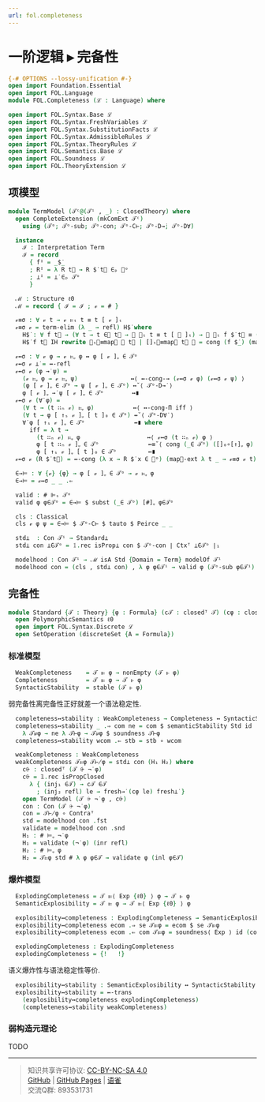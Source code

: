 ```yaml
---
url: fol.completeness
---
```


# 一阶逻辑 ▸ 完备性

```agda
{-# OPTIONS --lossy-unification #-}
open import Foundation.Essential
open import FOL.Language
module FOL.Completeness (ℒ : Language) where

open import FOL.Syntax.Base ℒ
open import FOL.Syntax.FreshVariables ℒ
open import FOL.Syntax.SubstitutionFacts ℒ
open import FOL.Syntax.AdmissibleRules ℒ
open import FOL.Syntax.TheoryRules ℒ
open import FOL.Semantics.Base ℒ
open import FOL.Soundness ℒ
open import FOL.TheoryExtension ℒ
```

## 项模型

```agda
module TermModel (𝒯ᶜ@(𝒯ⁱ , _) : ClosedTheory) where
  open CompleteExtension (mkComExt 𝒯ᶜ)
    using (𝒯ᵒ; 𝒯ᵒ-sub; 𝒯ᵒ-con; 𝒯ᵒ-C⊢; 𝒯ᵒ-D→̇; 𝒯ᵒ-D∀̇)
```

```agda
  instance
    ℐ : Interpretation Term
    ℐ = record
      { fᴵ = _$̇_
      ; Rᴵ = λ R t⃗ → R $̇ t⃗ ∈ₚ 𝒯ᵒ
      ; ⊥ᴵ = ⊥̇ ∈ₚ 𝒯ᵒ
      }
```

```agda
  ℳ : Structure ℓ0
  ℳ = record { ℐ = ℐ ; 𝓋 = # }
```

```agda
  𝓋≡σ : ∀ 𝓋 t → 𝓋 ⊨ₜ t ≡ t [ 𝓋 ]ₜ
  𝓋≡σ 𝓋 = term-elim (λ _ → refl) H$̇ where
    H$̇ : ∀ f t⃗ → (∀ t → t ∈⃗ t⃗ → 𝓋 ⊨ₜ t ≡ t [ 𝓋 ]ₜ) → 𝓋 ⊨ₜ f $̇ t⃗ ≡ (f $̇ t⃗) [ 𝓋 ]ₜ
    H$̇ f t⃗ IH rewrite ⊨ₜ⃗≡map⃗ 𝓋 t⃗ | []ₜ⃗≡map⃗ t⃗ 𝓋 = cong (f $̇_) (map⃗-ext IH)
```

```agda
  𝓋↔σ : ∀ 𝓋 φ → 𝓋 ⊨ᵩ φ ↔ φ [ 𝓋 ]ᵩ ∈ 𝒯ᵒ
  𝓋↔σ 𝓋 ⊥̇ = ↔-refl
  𝓋↔σ 𝓋 (φ →̇ ψ) =
    (𝓋 ⊨ᵩ φ → 𝓋 ⊨ᵩ ψ)               ↔⟨ ↔-cong-→ (𝓋↔σ 𝓋 φ) (𝓋↔σ 𝓋 ψ) ⟩
    (φ [ 𝓋 ]ᵩ ∈ 𝒯ᵒ → ψ [ 𝓋 ]ᵩ ∈ 𝒯ᵒ) ↔˘⟨ 𝒯ᵒ-D→̇ ⟩
    φ [ 𝓋 ]ᵩ →̇ ψ [ 𝓋 ]ᵩ ∈ 𝒯ᵒ        ↔∎
  𝓋↔σ 𝓋 (∀̇ φ) =
    (∀ t → (t ∷ₙ 𝓋) ⊨ᵩ φ)           ↔⟨ ↔-cong-Π iff ⟩
    (∀ t → φ [ ↑ₛ 𝓋 ]ᵩ [ t ]₀ ∈ 𝒯ᵒ) ↔˘⟨ 𝒯ᵒ-D∀̇ ⟩
    ∀̇ φ [ ↑ₛ 𝓋 ]ᵩ ∈ 𝒯ᵒ              ↔∎ where
      iff = λ t →
        (t ∷ₙ 𝓋) ⊨ᵩ φ                   ↔⟨ 𝓋↔σ (t ∷ₙ 𝓋) φ ⟩
        φ [ t ∷ₙ 𝓋 ]ᵩ ∈ 𝒯ᵒ              ↔≡˘⟨ cong (_∈ 𝒯ᵒ) ([]₀∘[↑]ᵩ φ) ⟩
        φ [ ↑ₛ 𝓋 ]ᵩ [ t ]₀ ∈ 𝒯ᵒ         ↔∎
  𝓋↔σ 𝓋 (R $̇ t⃗) = ↔-cong (λ x → R $̇ x ∈ 𝒯ᵒ) (map⃗-ext λ t _ → 𝓋≡σ 𝓋 t)
```

```agda
  ∈→⊨ : ∀ {𝓋} {φ} → φ [ 𝓋 ]ᵩ ∈ 𝒯ᵒ → 𝓋 ⊨ᵩ φ
  ∈→⊨ = 𝓋↔σ _ _ .⇐
```

```agda
  valid : # ⊫ₛ 𝒯ᵒ
  valid φ φ∈𝒯ᵒ = ∈→⊨ $ subst (_∈ 𝒯ᵒ) [#]ᵩ φ∈𝒯ᵒ
```

```agda
  cls : Classical
  cls 𝓋 φ ψ = ∈→⊨ $ 𝒯ᵒ-C⊢ $ tauto $ Peirce _ _
```

```agda
  std⊥  : Con 𝒯ⁱ → Standard⊥
  std⊥ con ⊥̇∈𝒯ᵒ = 𝟙.rec isProp⊥ con $ 𝒯ᵒ-con ∣ Ctxᵀ ⊥̇∈𝒯ᵒ ∣₁
```

```agda
  modelhood : Con 𝒯ⁱ → ℳ isA Std {Domain = Term} modelOf 𝒯ⁱ
  modelhood con = (cls , std⊥ con) , λ φ φ∈𝒯ⁱ → valid φ (𝒯ᵒ-sub φ∈𝒯ⁱ)
```

## 完备性

```agda
module Standard {𝒯 : Theory} {φ : Formula} (c𝒯 : closedᵀ 𝒯) (cφ : closed φ) where
  open PolymorphicSemantics ℓ0
  open import FOL.Syntax.Discrete ℒ
  open SetOperation (discreteSet {A = Formula})
```

### 标准模型

```agda
  WeakCompleteness    = 𝒯 ⊫ φ → nonEmpty (𝒯 ⊩ φ)
  Completeness        = 𝒯 ⊫ φ → 𝒯 ⊩ φ
  SyntacticStability  = stable (𝒯 ⊩ φ)
```

弱完备性离完备性正好就差一个语法稳定性.

```agda
  completeness↔stability : WeakCompleteness → Completeness ↔ SyntacticStability
  completeness↔stability _ .⇒ com ne = com $ semanticStability Std id
    λ 𝒯⊭φ → ne λ 𝒯⊢φ → 𝒯⊭φ $ soundness 𝒯⊢φ
  completeness↔stability wcom .⇐ stb = stb ∘ wcom
```

```agda
  weakCompleteness : WeakCompleteness
  weakCompleteness 𝒯⊨φ 𝒯⊬φ = std⊥ con (H₁ H₂) where
    c⨭ : closedᵀ (𝒯 ⨭ ¬̇ φ)
    c⨭ = 𝟙.rec isPropClosed
      λ { (inj₁ ∈𝒯) → c𝒯 ∈𝒯
        ; (inj₂ refl) le → fresh→̇ (cφ le) fresh⊥̇ }
    open TermModel (𝒯 ⨭ ¬̇ φ , c⨭)
    con : Con (𝒯 ⨭ ¬̇ φ)
    con = 𝒯⊬φ ∘ Contraᵀ
    std = modelhood con .fst
    validate = modelhood con .snd
    H₁ : # ⊨ᵩ ¬̇ φ
    H₁ = validate (¬̇ φ) (inr refl)
    H₂ : # ⊨ᵩ φ
    H₂ = 𝒯⊨φ std # λ φ φ∈𝒯 → validate φ (inl φ∈𝒯)
```

### 爆炸模型

```agda
  ExplodingCompleteness = 𝒯 ⊫⟨ Exp {ℓ0} ⟩ φ → 𝒯 ⊩ φ
  SemanticExplosibility = 𝒯 ⊫ φ → 𝒯 ⊫⟨ Exp {ℓ0} ⟩ φ
```

```agda
  explosibility↔completeness : ExplodingCompleteness → SemanticExplosibility ↔ Completeness
  explosibility↔completeness ecom .⇒ se 𝒯⊫φ = ecom $ se 𝒯⊫φ
  explosibility↔completeness ecom .⇐ com 𝒯⊫φ = soundness⟨ Exp ⟩ id (com 𝒯⊫φ)
```

```agda
  explodingCompleteness : ExplodingCompleteness
  explodingCompleteness = {!   !}
```

语义爆炸性与语法稳定性等价.

```agda
  explosibility↔stability : SemanticExplosibility ↔ SyntacticStability
  explosibility↔stability = ↔-trans
    (explosibility↔completeness explodingCompleteness)
    (completeness↔stability weakCompleteness)
```

### 弱构造元理论

TODO

---
> 知识共享许可协议: [CC-BY-NC-SA 4.0](https://creativecommons.org/licenses/by-nc-sa/4.0/deed.zh)  
> [GitHub](https://github.com/choukh/MetaLogic/blob/main/src/FOL/Completeness.lagda.md) | [GitHub Pages](https://choukh.github.io/MetaLogic/FOL.Completeness.html) | [语雀](https://www.yuque.com/ocau/metalogic/fol.completeness)  
> 交流Q群: 893531731

